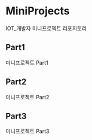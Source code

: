 # MiniProjects
IOT_개발자 미니프로젝트 리포지토리

## Part1
미니프로젝트 Part1

## Part2
미니프로젝트 Part2

## Part3
미니프로젝트 Part3
